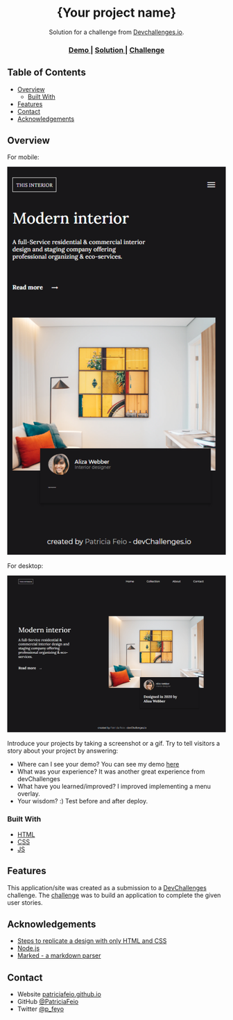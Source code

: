 <!-- Please update value in the {}  -->

<h1 align="center">{Your project name}</h1>

<div align="center">
   Solution for a challenge from  <a href="http://devchallenges.io" target="_blank">Devchallenges.io</a>.
</div>

<div align="center">
  <h3>
    <a href="https://interiordesign-consultant.netlify.app/">
      Demo
    </a>
    <span> | </span>
    <a href="https://{your-url-to-the-solution}">
      Solution
    </a>
    <span> | </span>
    <a href="https://devchallenges.io/challenges/Jymh2b2FyebRTUljkNcb">
      Challenge
    </a>
  </h3>
</div>

<!-- TABLE OF CONTENTS -->

## Table of Contents

- [Overview](#overview)
  - [Built With](#built-with)
- [Features](#features)
- [Contact](#contact)
- [Acknowledgements](#acknowledgements)

<!-- OVERVIEW -->

## Overview

For mobile:

![screenshot for mobile](https://raw.githubusercontent.com/PatriciaFeio/devchallenges_interior-consultant/main/solution-screenshot-mobile.png)

For desktop:

![screenshot for desktop](https://raw.githubusercontent.com/PatriciaFeio/devchallenges_interior-consultant/main/solution-screenshot-desktop.png)

Introduce your projects by taking a screenshot or a gif. Try to tell visitors a story about your project by answering:

- Where can I see your demo?
  You can see my demo [here](https://interiordesign-consultant.netlify.app/)
- What was your experience?
  It was another great experience from devChallenges
- What have you learned/improved?
  I improved implementing a menu overlay.
- Your wisdom? :)
  Test before and after deploy.

### Built With

<!-- This section should list any major frameworks that you built your project using. Here are a few examples.-->

- [HTML](https://developer.mozilla.org/en-US/docs/Web/HTML)
- [CSS](https://developer.mozilla.org/en-US/docs/Web/CSS)
- [JS](https://developer.mozilla.org/en-US/docs/Web/JavaScript)

## Features

<!-- List the features of your application or follow the template. Don't share the figma file here :) -->

This application/site was created as a submission to a [DevChallenges](https://devchallenges.io/challenges) challenge. The [challenge](https://devchallenges.io/challenges/Jymh2b2FyebRTUljkNcb) was to build an application to complete the given user stories.

## Acknowledgements

<!-- This section should list any articles or add-ons/plugins that helps you to complete the project. This is optional but it will help you in the future. For exmpale -->

- [Steps to replicate a design with only HTML and CSS](https://devchallenges-blogs.web.app/how-to-replicate-design/)
- [Node.js](https://nodejs.org/)
- [Marked - a markdown parser](https://github.com/chjj/marked)

## Contact

- Website [patriciafeio.github.io](https://patriciafeio.github.io)
- GitHub [@PatriciaFeio](https://github.com/PatriciaFeio)
- Twitter [@p_feyo](https://twitter.com/p_feyo)
